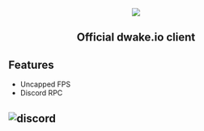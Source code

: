 <p align="center"><img src="https://i.imgur.com/NEZr8CB.png" /></p>

## <p align="center">Official dwake.io client</p>

## Features
  - Uncapped FPS
  - Discord RPC

## ![[discord](https://discordapp.com/api/guilds/1083525284030066790/widget.png?style=banner2)](https://discord.gg/nWAc3mwT4s)
